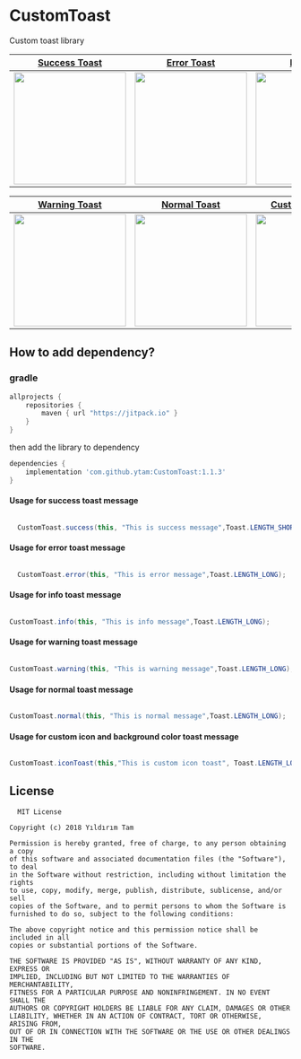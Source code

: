 # CustomToast
Custom toast library


[Success Toast](https://user-images.githubusercontent.com/15671434/43009636-de73da16-8c46-11e8-8f14-46d6a5a56c72.png) | [Error Toast](https://user-images.githubusercontent.com/15671434/43009635-de46e2d6-8c46-11e8-924e-21740e331418.png)| [Info Toast](https://user-images.githubusercontent.com/15671434/43009634-de1e1f40-8c46-11e8-96b3-bb65270ed4a8.png) 
------------------------------------------------------- | -------------------------------------------------------------------------|--------------------
<img width="200" src="https://user-images.githubusercontent.com/15671434/43009636-de73da16-8c46-11e8-8f14-46d6a5a56c72.png">| <img width="200" src="https://user-images.githubusercontent.com/15671434/43009635-de46e2d6-8c46-11e8-924e-21740e331418.png">|<img width="200" src="https://user-images.githubusercontent.com/15671434/43009634-de1e1f40-8c46-11e8-96b3-bb65270ed4a8.png">


[Warning Toast](https://user-images.githubusercontent.com/15671434/43009632-ddd45680-8c46-11e8-91a3-9a1df1be8a7a.png) | [Normal Toast](https://user-images.githubusercontent.com/15671434/43009631-ddad1390-8c46-11e8-9975-82453d479b7a.png)| [Custom icon Toast](https://user-images.githubusercontent.com/15671434/43065818-a6a9d44c-8e6b-11e8-9ab1-37c3473e3832.png) | 
------------------------------------------------------- | ------------------------------------------------------------------------- | -------------------------------------------------------------------------
<img width="200" src="https://user-images.githubusercontent.com/15671434/43009632-ddd45680-8c46-11e8-91a3-9a1df1be8a7a.png">| <img width="200" src="https://user-images.githubusercontent.com/15671434/43009631-ddad1390-8c46-11e8-9975-82453d479b7a.png">| <img width="200" src="https://user-images.githubusercontent.com/15671434/43065818-a6a9d44c-8e6b-11e8-9ab1-37c3473e3832.png">



## How to add dependency?


### gradle
```groovy
allprojects {
	repositories {
		maven { url "https://jitpack.io" }
	}
}
```

then add the library to dependency

```groovy
dependencies {
	implementation 'com.github.ytam:CustomToast:1.1.3'
}
```



#### Usage for success toast message

```java

  CustomToast.success(this, "This is success message",Toast.LENGTH_SHORT);
```

#### Usage for error toast message

```java

  CustomToast.error(this, "This is error message",Toast.LENGTH_LONG);
```

#### Usage for info toast message

```java

CustomToast.info(this, "This is info message",Toast.LENGTH_LONG);
```


#### Usage for warning toast message

```java

CustomToast.warning(this, "This is warning message",Toast.LENGTH_LONG);
```

#### Usage for normal toast message

```java

CustomToast.normal(this, "This is normal message",Toast.LENGTH_LONG);
```

#### Usage for custom icon and background color toast message

```java

CustomToast.iconToast(this,"This is custom icon toast", Toast.LENGTH_LONG, Color.parseColor("#6d4c41"),R.drawable.ic_android_black_24dp);
```

License
--------


      MIT License

    Copyright (c) 2018 Yıldırım Tam

    Permission is hereby granted, free of charge, to any person obtaining a copy
    of this software and associated documentation files (the "Software"), to deal
    in the Software without restriction, including without limitation the rights
    to use, copy, modify, merge, publish, distribute, sublicense, and/or sell
    copies of the Software, and to permit persons to whom the Software is
    furnished to do so, subject to the following conditions:

    The above copyright notice and this permission notice shall be included in all
    copies or substantial portions of the Software.

    THE SOFTWARE IS PROVIDED "AS IS", WITHOUT WARRANTY OF ANY KIND, EXPRESS OR
    IMPLIED, INCLUDING BUT NOT LIMITED TO THE WARRANTIES OF MERCHANTABILITY,
    FITNESS FOR A PARTICULAR PURPOSE AND NONINFRINGEMENT. IN NO EVENT SHALL THE
    AUTHORS OR COPYRIGHT HOLDERS BE LIABLE FOR ANY CLAIM, DAMAGES OR OTHER
    LIABILITY, WHETHER IN AN ACTION OF CONTRACT, TORT OR OTHERWISE, ARISING FROM,
    OUT OF OR IN CONNECTION WITH THE SOFTWARE OR THE USE OR OTHER DEALINGS IN THE
    SOFTWARE.












